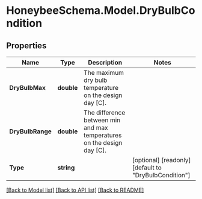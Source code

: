 
# HoneybeeSchema.Model.DryBulbCondition

## Properties

Name | Type | Description | Notes
------------ | ------------- | ------------- | -------------
**DryBulbMax** | **double** | The maximum dry bulb temperature on the design day [C]. | 
**DryBulbRange** | **double** | The difference between min and max temperatures on the design day [C]. | 
**Type** | **string** |  | [optional] [readonly] [default to "DryBulbCondition"]

[[Back to Model list]](../README.md#documentation-for-models)
[[Back to API list]](../README.md#documentation-for-api-endpoints)
[[Back to README]](../README.md)

